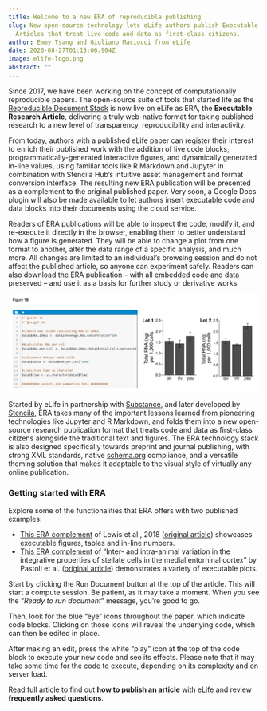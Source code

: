 ```yaml
---
title: Welcome to a new ERA of reproducible publishing
slug: New open-source technology lets eLife authors publish Executable Research
  Articles that treat live code and data as first-class citizens.
author: Emmy Tsang and Giuliano Maciocci from eLife
date: 2020-08-27T01:15:06.904Z
image: elife-logo.png
abstract: ""
---
```

Since 2017, we have been working on the concept of computationally reproducible papers. The open-source suite of tools that started life as the [Reproducible Document Stack](https://elifesciences.org/labs/b521cf4d/reproducible-document-stack-towards-a-scalable-solution-for-reproducible-articles) is now live on eLife as ERA, the **Executable Research Article**, delivering a truly web-native format for taking published research to a new level of transparency, reproducibility and interactivity.

From today, authors with a published eLife paper can register their interest to enrich their published work with the addition of live code blocks, programmatically-generated interactive figures, and dynamically generated in-line values, using familiar tools like R Markdown and Jupyter in combination with Stencila Hub’s intuitive asset management and format conversion interface. The resulting new ERA publication will be presented as a complement to the original published paper. Very soon, a Google Docs plugin will also be made available to let authors insert executable code and data blocks into their documents using the cloud service.

Readers of ERA publications will be able to inspect the code, modify it, and re-execute it directly in the browser, enabling them to better understand how a figure is generated. They will be able to change a plot from one format to another, alter the data range of a specific analysis, and much more. All changes are limited to an individual’s browsing session and do not affect the published article, so anyone can experiment safely. Readers can also download the ERA publication – with all embedded code and data preserved – and use it as a basis for further study or derivative works.

![](2020-08-27-13_23_01-greenshot.png "Figures in ERAs can be accompanied by editable code blocks, where the code can be edited and re-executed to immediately see the effects of those edits.")

Started by eLife in partnership with [Substance](https://substance.io/), and later developed by [Stencila](https://stenci.la/), ERA takes many of the important lessons learned from pioneering technologies like Jupyter and R Markdown, and folds them into a new open-source research publication format that treats code and data as first-class citizens alongside the traditional text and figures. The ERA technology stack is also designed specifically towards preprint and journal publishing, with strong XML standards, native [schema.org](https://schema.org/) compliance, and a versatile theming solution that makes it adaptable to the visual style of virtually any online publication.

### Getting started with ERA

Explore some of the functionalities that ERA offers with two published examples:

* [This ERA complement](https://elifesciences.org/articles/30274/executable) of Lewis et al., 2018 ([original article](https://elifesciences.org/articles/30274)) showcases executable figures, tables and in-line numbers.
* [This ERA complement](https://elifesciences.org/articles/52258/executable) of “Inter- and intra-animal variation in the integrative properties of stellate cells in the medial entorhinal cortex” by Pastoll et al. ([original article](https://elifesciences.org/articles/52258)) demonstrates a variety of executable plots.

Start by clicking the Run Document button at the top of the article. This will start a compute session. Be patient, as it may take a moment. When you see the “*Ready to run document*” message, you’re good to go.

Then, look for the blue “eye” icons throughout the paper, which indicate code blocks. Clicking on those icons will reveal the underlying code, which can then be edited in place.

After making an edit, press the white “play” icon at the top of the code block to execute your new code and see its effects. Please note that it may take some time for the code to execute, depending on its complexity and on server load.

[Read full article](https://elifesciences.org/labs/dc5acbde/welcome-to-a-new-era-of-reproducible-publishing) to find out **how to publish an article** with eLife and review **frequently asked questions**.